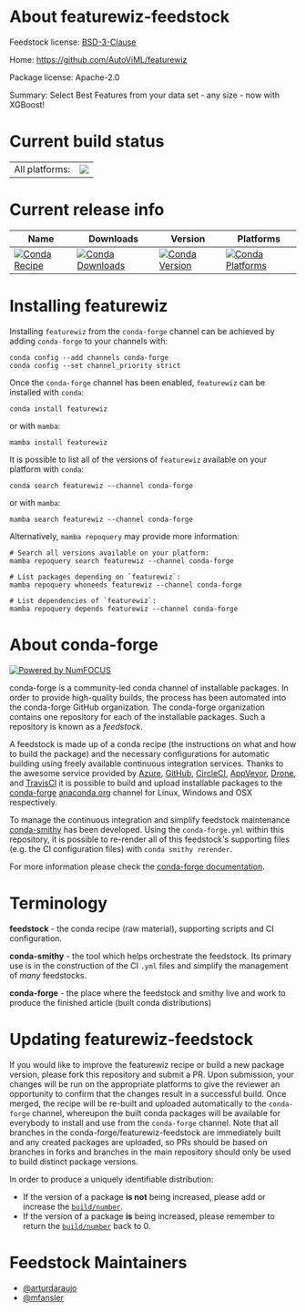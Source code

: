 About featurewiz-feedstock
==========================

Feedstock license: [BSD-3-Clause](https://github.com/conda-forge/featurewiz-feedstock/blob/main/LICENSE.txt)

Home: https://github.com/AutoViML/featurewiz

Package license: Apache-2.0

Summary: Select Best Features from your data set - any size - now with XGBoost!

Current build status
====================


<table><tr><td>All platforms:</td>
    <td>
      <a href="https://dev.azure.com/conda-forge/feedstock-builds/_build/latest?definitionId=16360&branchName=main">
        <img src="https://dev.azure.com/conda-forge/feedstock-builds/_apis/build/status/featurewiz-feedstock?branchName=main">
      </a>
    </td>
  </tr>
</table>

Current release info
====================

| Name | Downloads | Version | Platforms |
| --- | --- | --- | --- |
| [![Conda Recipe](https://img.shields.io/badge/recipe-featurewiz-green.svg)](https://anaconda.org/conda-forge/featurewiz) | [![Conda Downloads](https://img.shields.io/conda/dn/conda-forge/featurewiz.svg)](https://anaconda.org/conda-forge/featurewiz) | [![Conda Version](https://img.shields.io/conda/vn/conda-forge/featurewiz.svg)](https://anaconda.org/conda-forge/featurewiz) | [![Conda Platforms](https://img.shields.io/conda/pn/conda-forge/featurewiz.svg)](https://anaconda.org/conda-forge/featurewiz) |

Installing featurewiz
=====================

Installing `featurewiz` from the `conda-forge` channel can be achieved by adding `conda-forge` to your channels with:

```
conda config --add channels conda-forge
conda config --set channel_priority strict
```

Once the `conda-forge` channel has been enabled, `featurewiz` can be installed with `conda`:

```
conda install featurewiz
```

or with `mamba`:

```
mamba install featurewiz
```

It is possible to list all of the versions of `featurewiz` available on your platform with `conda`:

```
conda search featurewiz --channel conda-forge
```

or with `mamba`:

```
mamba search featurewiz --channel conda-forge
```

Alternatively, `mamba repoquery` may provide more information:

```
# Search all versions available on your platform:
mamba repoquery search featurewiz --channel conda-forge

# List packages depending on `featurewiz`:
mamba repoquery whoneeds featurewiz --channel conda-forge

# List dependencies of `featurewiz`:
mamba repoquery depends featurewiz --channel conda-forge
```


About conda-forge
=================

[![Powered by
NumFOCUS](https://img.shields.io/badge/powered%20by-NumFOCUS-orange.svg?style=flat&colorA=E1523D&colorB=007D8A)](https://numfocus.org)

conda-forge is a community-led conda channel of installable packages.
In order to provide high-quality builds, the process has been automated into the
conda-forge GitHub organization. The conda-forge organization contains one repository
for each of the installable packages. Such a repository is known as a *feedstock*.

A feedstock is made up of a conda recipe (the instructions on what and how to build
the package) and the necessary configurations for automatic building using freely
available continuous integration services. Thanks to the awesome service provided by
[Azure](https://azure.microsoft.com/en-us/services/devops/), [GitHub](https://github.com/),
[CircleCI](https://circleci.com/), [AppVeyor](https://www.appveyor.com/),
[Drone](https://cloud.drone.io/welcome), and [TravisCI](https://travis-ci.com/)
it is possible to build and upload installable packages to the
[conda-forge](https://anaconda.org/conda-forge) [anaconda.org](https://anaconda.org/)
channel for Linux, Windows and OSX respectively.

To manage the continuous integration and simplify feedstock maintenance
[conda-smithy](https://github.com/conda-forge/conda-smithy) has been developed.
Using the ``conda-forge.yml`` within this repository, it is possible to re-render all of
this feedstock's supporting files (e.g. the CI configuration files) with ``conda smithy rerender``.

For more information please check the [conda-forge documentation](https://conda-forge.org/docs/).

Terminology
===========

**feedstock** - the conda recipe (raw material), supporting scripts and CI configuration.

**conda-smithy** - the tool which helps orchestrate the feedstock.
                   Its primary use is in the construction of the CI ``.yml`` files
                   and simplify the management of *many* feedstocks.

**conda-forge** - the place where the feedstock and smithy live and work to
                  produce the finished article (built conda distributions)


Updating featurewiz-feedstock
=============================

If you would like to improve the featurewiz recipe or build a new
package version, please fork this repository and submit a PR. Upon submission,
your changes will be run on the appropriate platforms to give the reviewer an
opportunity to confirm that the changes result in a successful build. Once
merged, the recipe will be re-built and uploaded automatically to the
`conda-forge` channel, whereupon the built conda packages will be available for
everybody to install and use from the `conda-forge` channel.
Note that all branches in the conda-forge/featurewiz-feedstock are
immediately built and any created packages are uploaded, so PRs should be based
on branches in forks and branches in the main repository should only be used to
build distinct package versions.

In order to produce a uniquely identifiable distribution:
 * If the version of a package **is not** being increased, please add or increase
   the [``build/number``](https://docs.conda.io/projects/conda-build/en/latest/resources/define-metadata.html#build-number-and-string).
 * If the version of a package **is** being increased, please remember to return
   the [``build/number``](https://docs.conda.io/projects/conda-build/en/latest/resources/define-metadata.html#build-number-and-string)
   back to 0.

Feedstock Maintainers
=====================

* [@arturdaraujo](https://github.com/arturdaraujo/)
* [@mfansler](https://github.com/mfansler/)

